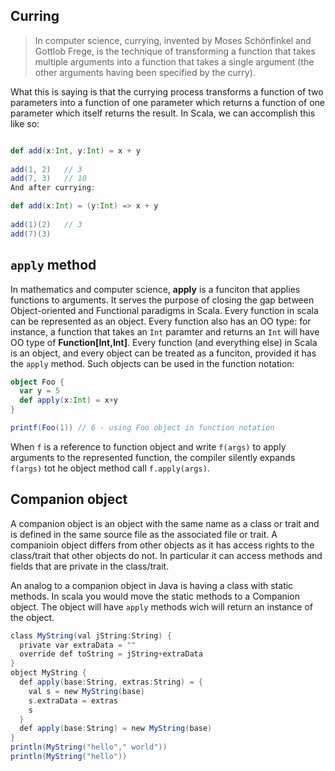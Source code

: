 ## Curring

> In computer science, currying, invented by Moses Schönfinkel and Gottlob Frege, is the technique of transforming a function that takes multiple arguments into a function that takes a single argument (the other arguments having been specified by the curry).

What this is saying is that the currying process transforms a function of two parameters into a function of one parameter which returns a function of one parameter which itself returns the result.  In Scala, we can accomplish this like so:
```scala

def add(x:Int, y:Int) = x + y
 
add(1, 2)   // 3
add(7, 3)   // 10
And after currying:

def add(x:Int) = (y:Int) => x + y
 
add(1)(2)   // 3
add(7)(3) 

```

## `apply` method
In mathematics and computer science, **apply** is a funciton that applies functions to arguments. It serves the purpose of closing the gap between Object-oriented and Functional paradigms in Scala. Every function in scala can be represented as an object. Every function also has an OO type: for instance, a function that takes an `Int` paramter and returns an `Int` will have OO type of **Function[Int,Int]**.  Every function (and everything else) in Scala is an object, and every object can be treated as a funciton, provided it has the `apply` method. Such objects can be used in the function notation:
```scala
object Foo {
  var y = 5
  def apply(x:Int) = x+y
}

printf(Foo(1)) // 6 - using Foo object in function notation
```
When `f` is a reference to function object and write `f(args)` to apply arguments to the represented function, the compiler silently expands `f(args)` tot he object method call `f.apply(args)`.

## Companion object
A companion object is an object with the same name as a class or trait and is defined in the same source file as the associated file or trait. A companioin object differs from other objects as it has access rights to the class/trait that other objects do not. In particular it can access methods and fields that are private in the class/trait.

An analog to a companion object in Java is having a class with static methods. In scala you would move the static methods to a Companion object. The object will have `apply` methods wich will return an instance of the object.
```scala
class MyString(val jString:String) {
  private var extraData = ""
  override def toString = jString+extraData
}
object MyString {
  def apply(base:String, extras:String) = {
    val s = new MyString(base)
    s.extraData = extras
    s
  }
  def apply(base:String) = new MyString(base)
}
println(MyString("hello"," world"))
println(MyString("hello"))
```

